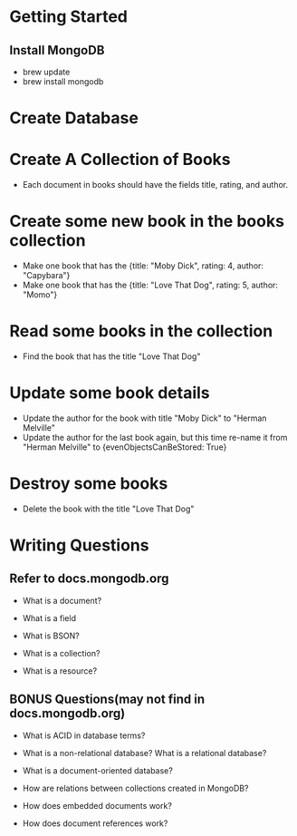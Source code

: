 # Getting Started

## Install MongoDB
- brew update
- brew install mongodb

# Create Database

# Create A Collection of Books 

- Each document in books should have the fields title, rating, and author.

# Create some new book in the books collection

- Make one book that has the {title: "Moby Dick", rating: 4, author: "Capybara"}
- Make one book that has the {title: "Love That Dog", rating: 5, author: "Momo"}

# Read some books in the collection

- Find the book that has the title "Love That Dog"

# Update some book details

- Update the author for the book with title "Moby Dick" to "Herman Melville"
- Update the author for the last book again, but this time re-name it from "Herman Melville" to {evenObjectsCanBeStored: True}

# Destroy some books

- Delete the book with the title "Love That Dog"

# Writing Questions

## Refer to docs.mongodb.org

- What is a document?

- What is a field

- What is BSON?

- What is a collection?

- What is a resource?

## BONUS Questions(may not find in docs.mongodb.org)

- What is ACID in database terms? 

- What is a non-relational database? What is a relational database?

- What is a document-oriented database?

- How are relations between collections created in MongoDB?

- How does embedded documents work?

- How does document references work?







 







